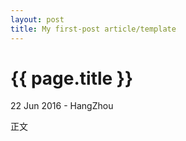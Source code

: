 ```yaml
---
layout: post
title: My first-post article/template
---
```


{{ page.title }}
================

<p class="meta">22 Jun 2016 - HangZhou</p>


正文